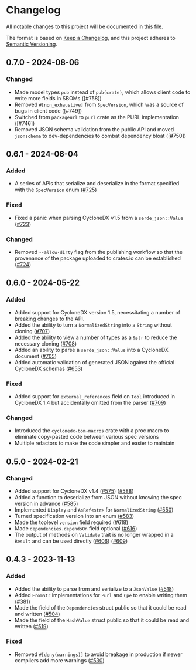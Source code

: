 # Changelog

All notable changes to this project will be documented in this file.

The format is based on [Keep a Changelog](https://keepachangelog.com/en/1.0.0/),
and this project adheres to [Semantic Versioning](https://semver.org/spec/v2.0.0.html).

## 0.7.0 - 2024-08-06

### Changed

 - Made model types `pub` instead of `pub(crate)`, which allows client code to write more fields in SBOMs ([#758])
 - Removed `#[non_exhaustive]` from `SpecVersion`, which was a source of bugs in client code ([#749])
 - Switched from `packageurl` to `purl` crate as the PURL implementation ([#746])
 - Removed JSON schema validation from the public API and moved `jsonschema` to dev-dependencies to combat dependency bloat ([#750])

## 0.6.1 - 2024-06-04

### Added

 - A series of APIs that serialize and deserialize in the format specified with the `SpecVersion` enum ([#725])

### Fixed

 - Fixed a panic when parsing CycloneDX v1.5 from a `serde_json::Value` ([#723])

### Changed

 - Removed `--allow-dirty` flag from the publishing workflow so that the provenance of the package uploaded to crates.io can be established ([#724])

## 0.6.0 - 2024-05-22

### Added

 - Added support for CycloneDX version 1.5, necessitating a number of breaking changes to the API.
 - Added the ability to turn a `NormalizedString` into a `String` without cloning ([#707])
 - Added the ability to view a number of types as a `&str` to reduce the necessary cloning ([#708])
 - Added an ability to parse a `serde_json::Value` into a CycloneDX document ([#705])
 - Added automatic validation of generated JSON against the official CycloneDX schemas ([#653])

### Fixed

 - Added support for `external_references` field on `Tool` introduced in CycloneDX 1.4 but accidentally omitted from the parser ([#709])

### Changed

 - Introduced the `cyclonedx-bom-macros` crate with a proc macro to eliminate copy-pasted code between various spec versions
 - Multiple refactors to make the code simpler and easier to maintain

## 0.5.0 - 2024-02-21

### Changed

 - Added support for CycloneDX v1.4 ([#575]) ([#588])
 - Added a function to deserialize from JSON without knowing the spec version in advance ([#585])
 - Implemented `Display` and `AsRef<str>` for `NormalizedString` ([#550])
 - Turned specification version into an enum ([#583])
 - Made the toplevel `version` field required ([#618])
 - Made `dependencies.dependsOn` field optional ([#616])
 - The output of methods on `Validate` trait is no longer wrapped in a `Result` and can be used directly ([#606]) ([#609])

## 0.4.3 - 2023-11-13

### Added

- Added the ability to parse from and serialize to a `JsonValue` ([#518])
- Added `FromStr` implementations for `Purl` and `Cpe` to enable writing them ([#381])
- Made the field of the `Dependencies` struct public so that it could be read and written ([#504])
- Made the field of the `HashValue` struct public so that it could be read and written ([#519])

### Fixed

- Removed `#[deny(warnings)]` to avoid breakage in production if newer compilers add more warnings ([#530])

[#381]: https://github.com/CycloneDX/cyclonedx-rust-cargo/pull/381
[#504]: https://github.com/CycloneDX/cyclonedx-rust-cargo/pull/504
[#518]: https://github.com/CycloneDX/cyclonedx-rust-cargo/pull/518
[#519]: https://github.com/CycloneDX/cyclonedx-rust-cargo/pull/519
[#530]: https://github.com/CycloneDX/cyclonedx-rust-cargo/pull/530
[#550]: https://github.com/CycloneDX/cyclonedx-rust-cargo/pull/550
[#575]: https://github.com/CycloneDX/cyclonedx-rust-cargo/pull/575
[#583]: https://github.com/CycloneDX/cyclonedx-rust-cargo/pull/583
[#585]: https://github.com/CycloneDX/cyclonedx-rust-cargo/pull/585
[#588]: https://github.com/CycloneDX/cyclonedx-rust-cargo/pull/588
[#606]: https://github.com/CycloneDX/cyclonedx-rust-cargo/pull/606
[#609]: https://github.com/CycloneDX/cyclonedx-rust-cargo/pull/609
[#616]: https://github.com/CycloneDX/cyclonedx-rust-cargo/pull/616
[#618]: https://github.com/CycloneDX/cyclonedx-rust-cargo/pull/618
[#653]: https://github.com/CycloneDX/cyclonedx-rust-cargo/pull/653
[#705]: https://github.com/CycloneDX/cyclonedx-rust-cargo/pull/705
[#707]: https://github.com/CycloneDX/cyclonedx-rust-cargo/pull/707
[#708]: https://github.com/CycloneDX/cyclonedx-rust-cargo/pull/708
[#709]: https://github.com/CycloneDX/cyclonedx-rust-cargo/pull/709
[#723]: https://github.com/CycloneDX/cyclonedx-rust-cargo/pull/723
[#724]: https://github.com/CycloneDX/cyclonedx-rust-cargo/pull/724
[#725]: https://github.com/CycloneDX/cyclonedx-rust-cargo/pull/725
